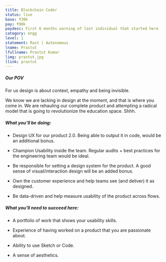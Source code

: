 ```yaml
---
title: Blockchain Coder
status: live
base: ₹30k 
pay: ₹90k
paydesc: First 6 months earning of last individual that started here
category: engg
level: 1
statement: Rust | Autonomous
lname: Prastut
lfullname: Prastut Kumar
limg: prastut.jpg
llink: prastut
---
```

<h5 class="m-ws-top">Our POV</h5>
For us design is about context, empathy and being invisible.

We know we are lacking in design at the moment, and that is where you come in. We are rehauling our complete product and attempting a radical model that is going to revolutionize the education space. Shhh.


<h5 class="m-ws-top">What you’ll be doing:</h5>

- Design UX for our product 2.0. Being able to output it in code, would be an additional bonus.

- Champion Usability inside the team. Regular audits + best practices for the engineering team would be ideal.

- Be responsible for setting a design system for the product. A good sense of visual/interaction design will be an added bonus.

- Own the customer experience and help teams see (and deliver) it as designed.

- Be data-driven and help measure usability of the product across flows.


<h5 class="m-ws-top">What you'll need to succeed here:</h5>

- A portfolio of work that shows your usability skills.

- Experience of having worked on a product that you are passionate about.

- Ability to use Sketch or Code.

- A sense of aesthetics.